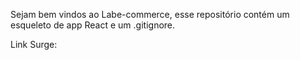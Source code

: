Sejam bem vindos ao Labe-commerce, esse repositório contém um esqueleto de app React e um .gitignore.


Link Surge:


